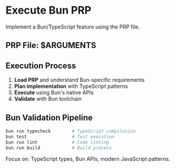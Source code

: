 # Execute Bun PRP

Implement a Bun/TypeScript feature using the PRP file.

## PRP File: $ARGUMENTS

## Execution Process

1. **Load PRP** and understand Bun-specific requirements
2. **Plan implementation** with TypeScript patterns
3. **Execute** using Bun's native APIs
4. **Validate** with Bun toolchain

## Bun Validation Pipeline

```bash
bun run typecheck        # TypeScript compilation
bun test                 # Test execution
bun run lint             # Code linting
bun run build            # Build process
```

Focus on: TypeScript types, Bun APIs, modern JavaScript patterns.